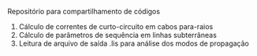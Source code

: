 Repositório para compartilhamento de códigos

1) Cálculo de correntes de curto-circuito em cabos para-raios
2) Cálculo de parâmetros de sequência em linhas subterrâneas
3) Leitura de arquivo de saída .lis para análise dos modos de propagação
